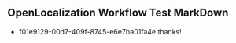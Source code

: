 ## OpenLocalization Workflow Test MarkDown
* f01e9129-00d7-409f-8745-e6e7ba01fa4e 
thanks!<!--HONumber=Mar16_HO2-->
